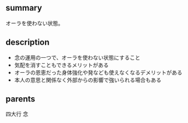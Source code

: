 ## summary
オーラを使わない状態。
## description
- 念の運用の一つで、オーラを使わない状態にすること
- 気配を消すこともできるメリットがある
- オーラの恩恵だった身体強化や発なども使えなくなるデメリットがある
- 本人の意思と関係なく外部からの影響で強いられる場合もある
## parents
四大行 念